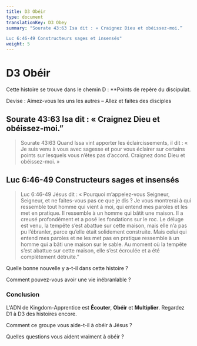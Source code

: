 ```yaml
---
title: D3 Obéir
type: document
translationKey: D3 Obey
summary: "Sourate 43:63 Isa dit : « Craignez Dieu et obéissez-moi.”	

Luc 6:46-49 Constructeurs sages et insensés"
weight: 5
---
```

# D3 Obéir

Cette histoire se trouve dans le chemin D : **Points de repère du discipulat.

Devise : Aimez-vous les uns les autres – Allez et faites des disciples

## Sourate 43:63 Isa dit : « Craignez Dieu et obéissez-moi.”

>   Sourate 43:63 Quand Issa vint apporter les éclaircissements, il dit : « Je suis venu à vous avec sagesse et pour vous éclairer sur certains points sur lesquels vous n’êtes pas d’accord. Craignez donc Dieu et obéissez-moi. »

## Luc 6:46-49 Constructeurs sages et insensés

>   Luc 6:46-49 Jésus dit : « Pourquoi m’appelez-vous Seigneur, Seigneur, et ne faites-vous pas ce que je dis ? Je vous montrerai à qui ressemble tout homme qui vient à moi, qui entend mes paroles et les met en pratique. Il ressemble à un homme qui bâtit une maison. Il a creusé profondément et a posé les fondations sur le roc. Le déluge est venu, la tempête s’est abattue sur cette maison, mais elle n’a pas pu l’ébranler, parce qu’elle était solidement construite. Mais celui qui entend mes paroles et ne les met pas en pratique ressemble à un homme qui a bâti une maison sur le sable. Au moment où la tempête s’est abattue sur cette maison, elle s’est écroulée et a été complètement détruite.”

Quelle bonne nouvelle y a-t-il dans cette histoire ?

Comment pouvez-vous avoir une vie inébranlable ?

### Conclusion

L'ADN de Kingdom-Apprentice est **Écouter**, **Obéir** et **Multiplier**. Regardez D1 à D3 des histoires encore.

Comment ce groupe vous aide-t-il à obéir à Jésus ?

Quelles questions vous aident vraiment à obéir ?

